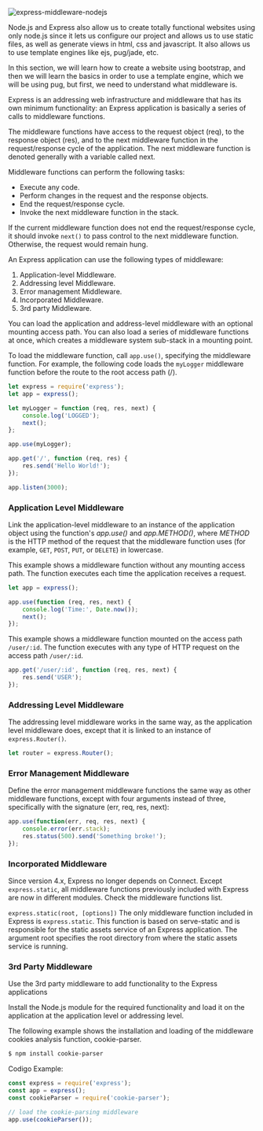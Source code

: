 ![express-middleware-nodejs](./assets/nodejs.jpeg)

Node.js and Express also allow us to create totally functional websites using only node.js since it lets us configure our project and allows us to use static files, as well as generate views in html, css and javascript. It also allows us to use template engines like ejs, pug/jade, etc.

In this section, we will learn how to create a website using bootstrap, and then we will learn the basics in order to use a template engine, which we will be using pug, but first, we need to understand what middleware is.

Express is an addressing web infrastructure and middleware that has its own minimum functionality: an Express application is basically a series of calls to middleware functions.

The middleware functions have access to the request object (req), to the response object (res), and to the next middleware function in the request/response cycle of the application. The next middleware function is denoted generally with a variable called next.

Middleware functions can perform the following tasks:

- Execute any code.
- Perform changes in the request and the response objects.
- End the request/response cycle.
- Invoke the next middleware function in the stack.

If the current middleware function does not end the request/response cycle, it should invoke `next()` to pass control to the next middleware function. Otherwise, the request would remain hung.

An Express application can use the following types of middleware:

1. Application-level Middleware.
2. Addressing level Middleware.
3. Error management Middleware.
4. Incorporated Middleware.
5. 3rd party Middleware.

You can load the application and address-level middleware with an optional mounting access path. You can also load a series of middleware functions at once, which creates a middleware system sub-stack in a mounting point. 

To load the middleware function, call `app.use()`, specifying the middleware function. For example, the following code loads the `myLogger` middleware function before the route to the root access path (/).

```javascript
let express = require('express');
let app = express();

let myLogger = function (req, res, next) {
    console.log('LOGGED');
    next();
};

app.use(myLogger);

app.get('/', function (req, res) {
    res.send('Hello World!');
});

app.listen(3000);
```

### Application Level Middleware

Link the application-level middleware to an instance of the application object using the function's *app.use()* and *app.METHOD()*, where *METHOD* is the HTTP method of the request that the middleware function uses (for example, `GET`, `POST`, `PUT`, or `DELETE`) in lowercase. 

This example shows a middleware function without any mounting access path. The function executes each time the application receives a request.

```javascript
let app = express();

app.use(function (req, res, next) {
    console.log('Time:', Date.now());
    next();
});
```

This example shows a middleware function mounted on the access path `/user/:id`. The function executes with any type of HTTP request on the access path `/user/:id`.

```javascript
app.get('/user/:id', function (req, res, next) {
    res.send('USER');
});
```

### Addressing Level Middleware

The addressing level middleware works in the same way, as the application level middleware does, except that it is linked to an instance of `express.Router()`.

```javascript
let router = express.Router();
```

### Error Management Middleware

Define the error management middleware functions the same way as other middleware functions, except with four arguments instead of three, specifically with the signature (err, req, res, next):

```javascript
app.use(function(err, req, res, next) {
    console.error(err.stack);
    res.status(500).send('Something broke!');
});
```

### Incorporated Middleware

Since version 4.x, Express no longer depends on Connect. Except `express.static`, all middleware functions previously included with Express are now in different modules. Check the middleware functions list.

`express.static(root, [options])`
The only middleware function included in Express is `express.static`. This function is based on serve-static and is responsible for the static assets service of an Express application.
The argument root specifies the root directory from where the static assets service is running.

### 3rd Party Middleware

Use the 3rd party middleware to add functionality to the Express applications

Install the Node.js module for the required functionality and load it on the application at the application level or addressing level.

The following example shows the installation and loading of the middleware cookies analysis function, cookie-parser.

```bash
$ npm install cookie-parser
```

Codigo Example:

```javascript
const express = require('express');
const app = express();
const cookieParser = require('cookie-parser');

// load the cookie-parsing middleware
app.use(cookieParser());
```




